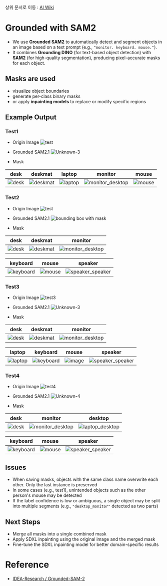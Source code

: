 상위 문서로 이동 : [AI Wiki](https://github.com/100-hours-a-week/16-Hot6-wiki/wiki/AI-Wiki)

# Grounded with SAM2
- We use **Grounded SAM2** to automatically detect and segment objects in an image based on a text prompt (e.g., `"monitor. keyboard. mouse."`).
- It combines **Grounding DINO** (for text-based object detection) with **SAM2** (for high-quality segmentation), producing pixel-accurate masks for each object.

## Masks are used
- visualize object boundaries
- generate per-class binary masks
- or apply **inpainting models** to replace or modify specific regions

## Example Output

### Test1

- Origin Image
  ![test](https://github.com/user-attachments/assets/c66db3fb-6b8a-444b-bce8-ac9f05d2e363)

- Grounded SAM2.1
  ![Unknown-3](https://github.com/user-attachments/assets/bf6f3cb5-e09b-4068-ac3a-bd14d1e38eea)

- Mask

|desk|deskmat|laptop|monitor|mouse|
|--|--|--|--|--|
|![desk](https://github.com/user-attachments/assets/ff431213-0c7d-40e1-8dbb-5ec70d835e0e)|![deskmat](https://github.com/user-attachments/assets/567ce656-c769-45e8-b515-676e83bf40e4)|![laptop](https://github.com/user-attachments/assets/3aa4b9a1-21c1-4945-8651-16ce9844c510)|![monitor_desktop](https://github.com/user-attachments/assets/f64b08b4-46c0-449a-b183-5db887dbc92c)|![mouse](https://github.com/user-attachments/assets/cdd2f9c1-25f0-482d-ab3b-48f75316d96d)|

### Test2

- Origin Image
  ![test](https://github.com/user-attachments/assets/15047cc2-1674-4bc9-bd01-77fa5612ed65)

- Grounded SAM2.1
  ![bounding box with mask](https://github.com/user-attachments/assets/83de6879-332b-4cf1-a31e-88d4fbef3622)

- Mask

|desk|deskmat|monitor|
|--|--|--|
|![desk](https://github.com/user-attachments/assets/41814e39-ce79-4d47-aa71-ab90e6f70935)|![deskmat](https://github.com/user-attachments/assets/a6a88a41-3641-4315-81c2-822e863d8d84)|![monitor_desktop](https://github.com/user-attachments/assets/14cbbc80-8439-4e4e-bdee-32b8bfb24e78)|

|keyboard|mouse|speaker|
|--|--|--|
|![keyboard](https://github.com/user-attachments/assets/71cbaef0-9da7-4e48-9d53-50fc2d110f68)|![mouse](https://github.com/user-attachments/assets/7f285cda-9846-4c55-a96d-730a2bf957b2)|![speaker_speaker](https://github.com/user-attachments/assets/0bc06174-0bb6-4ce7-bdb5-3a3aff3f9a9c)|

### Test3

- Origin Image
  ![test3](https://github.com/user-attachments/assets/32fca0f8-f289-4342-b70f-5ba59c80fc80)

- Grounded SAM2.1
  ![Unknown-3](https://github.com/user-attachments/assets/9bc6f635-e280-411f-9d21-725ae8bdde36)

- Mask
  
|desk|deskmat|monitor|
|--|--|--|
|![desk](https://github.com/user-attachments/assets/0db36cf0-14ef-47a0-9600-6870328e4a38)|![deskmat](https://github.com/user-attachments/assets/df08dd96-1f63-4236-95f0-05e34bdda23a)|![monitor_desktop](https://github.com/user-attachments/assets/f8cbfbc6-b05b-4693-a84e-6fe7affb348a)|


|laptop|keyboard|mouse|speaker|
|--|--|--|--|
|![laptop](https://github.com/user-attachments/assets/fd6c5cb9-1f2f-45fa-ae56-47c6edfbfcf2)|![keyboard](https://github.com/user-attachments/assets/bd23bbb4-88d5-46e0-8f0b-8c476e11fe4b)|![image](https://github.com/user-attachments/assets/65732eb6-e856-4f11-81d7-9297f3b194c8)|![speaker_speaker](https://github.com/user-attachments/assets/95e61e5a-bff7-4021-90d8-b0e9b2b71a0e)|

### Test4

- Origin Image
  ![test4](https://github.com/user-attachments/assets/444672c6-4cfb-48a0-99a0-3e250ee1517e)

- Grounded SAM2.1
  ![Unknown-4](https://github.com/user-attachments/assets/0e0bfad8-c37e-4aaf-9022-0f97ce65ec26)

- Mask

|desk|monitor|desktop|
|--|--|--|
|![desk](https://github.com/user-attachments/assets/b84eaab9-7a71-488c-a55e-f2918ded8de0)|![monitor_desktop](https://github.com/user-attachments/assets/dba02701-95cd-4884-a67e-6d6491fbc40b)|![laptop_desktop](https://github.com/user-attachments/assets/5c8f3992-36b5-4afa-9082-dcba745a3faa)|

|keyboard|mouse|speaker|
|--|--|--|
|![keyboard](https://github.com/user-attachments/assets/41a8eb20-b9be-44d7-b1f2-777b29f98f7a)|![mouse](https://github.com/user-attachments/assets/4557e555-9436-4118-917e-ae252ebd0df2)|![speaker_speaker](https://github.com/user-attachments/assets/04181731-a2bb-46bc-b2e4-67f72a835302)|


## Issues
- When saving masks, objects with the same class name overwrite each other. Only the last instance is preserved
- In some cases (e.g., test1), unintended objects such as the other person's mouse may be detected
- If the label confidence is low or ambiguous, a single object may be split into multiple segments (e.g., `"desktop_monitor"` detected as two parts)

## Next Steps
- Merge all masks into a single combined mask
- Apply SDXL inpainting using the original image and the merged mask
- Fine-tune the SDXL inpainting model for better domain-specific results

# Reference
- [IDEA-Research / Grounded-SAM-2](https://github.com/IDEA-Research/Grounded-SAM-2)
